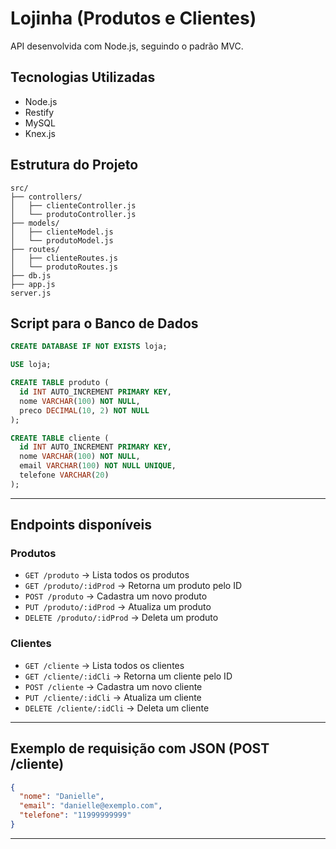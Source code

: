 
# Lojinha (Produtos e Clientes)

API desenvolvida com Node.js, seguindo o padrão MVC.

## Tecnologias Utilizadas

- Node.js
- Restify
- MySQL
- Knex.js


## Estrutura do Projeto

```
src/
├── controllers/
│   ├── clienteController.js
│   └── produtoController.js
├── models/
│   ├── clienteModel.js
│   └── produtoModel.js
├── routes/
│   ├── clienteRoutes.js
│   └── produtoRoutes.js
├── db.js
├── app.js
server.js
```

## Script para o Banco de Dados

```sql
CREATE DATABASE IF NOT EXISTS loja;

USE loja;

CREATE TABLE produto (
  id INT AUTO_INCREMENT PRIMARY KEY,
  nome VARCHAR(100) NOT NULL,
  preco DECIMAL(10, 2) NOT NULL
);

CREATE TABLE cliente (
  id INT AUTO_INCREMENT PRIMARY KEY,
  nome VARCHAR(100) NOT NULL,
  email VARCHAR(100) NOT NULL UNIQUE,
  telefone VARCHAR(20)
);
```

---

## Endpoints disponíveis

### Produtos

- `GET /produto` → Lista todos os produtos
- `GET /produto/:idProd` → Retorna um produto pelo ID
- `POST /produto` → Cadastra um novo produto
- `PUT /produto/:idProd` → Atualiza um produto
- `DELETE /produto/:idProd` → Deleta um produto

### Clientes

- `GET /cliente` → Lista todos os clientes
- `GET /cliente/:idCli` → Retorna um cliente pelo ID
- `POST /cliente` → Cadastra um novo cliente
- `PUT /cliente/:idCli` → Atualiza um cliente
- `DELETE /cliente/:idCli` → Deleta um cliente

---

## Exemplo de requisição com JSON (POST /cliente)

```json
{
  "nome": "Danielle",
  "email": "danielle@exemplo.com",
  "telefone": "11999999999"
}
```

---

